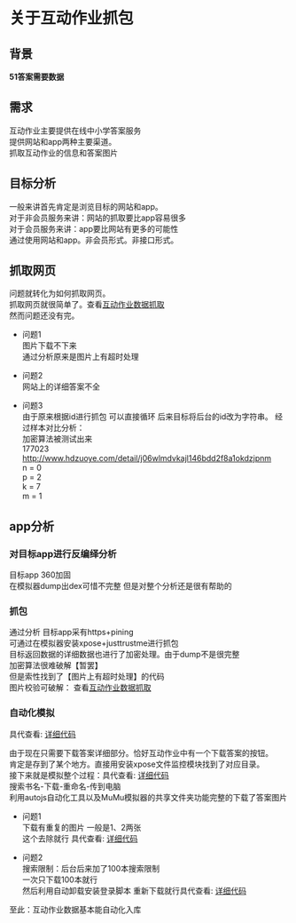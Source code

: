# 关于互动作业抓包
## 背景
**51答案需要数据**     

## 需求
互动作业主要提供在线中小学答案服务    
提供网站和app两种主要渠道。   
抓取互动作业的信息和答案图片       

## 目标分析    
一般来讲首先肯定是浏览目标的网站和app。    
对于非会员服务来讲：网站的抓取要比app容易很多    
对于会员服务来讲：app要比网站有更多的可能性     
通过使用网站和app。非会员形式。非接口形式。    


## 抓取网页   
问题就转化为如何抓取网页。    
抓取网页就很简单了。查看[互动作业数据抓取](js/hdzj.js)    
然而问题还没有完。    

- 问题1         
图片下载不下来    
通过分析原来是图片上有超时处理    

- 问题2     
网站上的详细答案不全    

- 问题3    
由于原来根据id进行抓包 可以直接循环
后来目标将后台的id改为字符串。
经过样本对比分析：    
加密算法被测试出来    
177023      
http://www.hdzuoye.com/detail/j06wlmdvkajl146bdd2f8a1okdzjpnm      
n = 0     
p = 2     
k = 7     
m = 1      

## app分析   
 
### 对目标app进行反编绎分析       
目标app 360加固             
在模拟器dump出dex可惜不完整 但是对整个分析还是很有帮助的         

### 抓包
通过分析 目标app采有https+pining           
可通过在模拟器安装xpose+justtrustme进行抓包       
目标返回数据的详细数据也进行了加密处理。由于dump不是很完整     
加密算法很难破解【暂罢】    
但是索性找到了【图片上有超时处理】的代码     
图片校验可破解： 查看[互动作业数据抓取](js/hdzj.js)     

### 自动化模拟   
具代查看: [详细代码](hdzy/autojs/)   

由于现在只需要下载答案详细部分。恰好互动作业中有一个下载答案的按钮。       
肯定是存到了某个地方。直接用安装xpose文件监控模块找到了对应目录。        
接下来就是模拟整个过程：具代查看: [详细代码](hdzy/autojs/common.js)         
搜索书名-下载-重命名-传到电脑        
利用autojs自动化工具以及MuMu模拟器的共享文件夹功能完整的下载了答案图片         

- 问题1    
下载有重复的图片 一般是1、2两张      
这个去除就行 具代查看: [详细代码](hdzy/autojs/rnpic.js)    

- 问题2       
搜索限制：后台后来加了100本搜索限制             
一次只下载100本就行               
然后利用自动卸载安装登录脚本 重新下载就行具代查看: [详细代码](hdzy/autojs/login.js)                 

至此：互动作业数据基本能自动化入库           






